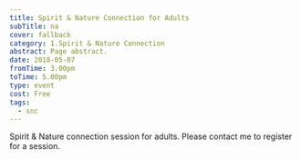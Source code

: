 ```yaml
---
title: Spirit & Nature Connection for Adults
subTitle: na
cover: fallback
category: 1.Spirit & Nature Connection
abstract: Page abstract.
date: 2018-05-07
fromTime: 3.00pm
toTime: 5.00pm
type: event
cost: Free
tags:
  - snc
---
```


Spirit & Nature connection session for adults. Please contact me to register for a session.

